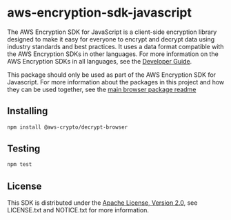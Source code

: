 # aws-encryption-sdk-javascript

The AWS Encryption SDK for JavaScript is a client-side encryption library
designed to make it easy for everyone to encrypt
and decrypt data using industry standards and best practices.
It uses a data format compatible with the AWS Encryption SDKs in other languages.
For more information on the AWS Encryption SDKs in all languages,
see the [Developer Guide](https://docs.aws.amazon.com/encryption-sdk/latest/developer-guide/introduction.html).

This package should only be used as part of the AWS Encryption SDK for Javascript.
For more information about the packages in this project
and how they can be used together,
see the [main browser package readme](https://github.com/aws/aws-encryption-sdk-javascript/blob/master/modules/client-browser/Readme.md)

## Installing

```sh
npm install @aws-crypto/decrypt-browser
```

## Testing

```sh
npm test
```

## License

This SDK is distributed under the
[Apache License, Version 2.0](http://www.apache.org/licenses/LICENSE-2.0),
see LICENSE.txt and NOTICE.txt for more information.
